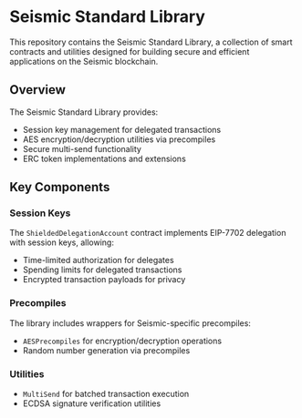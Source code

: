 # Seismic Standard Library

This repository contains the Seismic Standard Library, a collection of smart contracts and utilities designed for building secure and efficient applications on the Seismic blockchain.

## Overview

The Seismic Standard Library provides:

- Session key management for delegated transactions
- AES encryption/decryption utilities via precompiles
- Secure multi-send functionality
- ERC token implementations and extensions

## Key Components

### Session Keys

The `ShieldedDelegationAccount` contract implements EIP-7702 delegation with session keys, allowing:
- Time-limited authorization for delegates
- Spending limits for delegated transactions
- Encrypted transaction payloads for privacy

### Precompiles

The library includes wrappers for Seismic-specific precompiles:
- `AESPrecompiles` for encryption/decryption operations
- Random number generation via precompiles

### Utilities

- `MultiSend` for batched transaction execution
- ECDSA signature verification utilities


